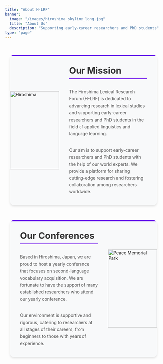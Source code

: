 ```yaml
---
title: "About H-LRF"
banner:
  image: "/images/hiroshima_skyline_long.jpg"
  title: "About Us"
  description: "Supporting early-career researchers and PhD students"
type: "page"
---
```


<div class="about-content">

<section class="card-section left-image">
  <div class="card-container">
    <div class="card-image">
      <img src="/images/hiroshima.png" alt="Hiroshima" />
    </div>
    <div class="card-text">
      <h2>Our Mission</h2>
      <p>The Hiroshima Lexical Research Forum (H-LRF) is dedicated to advancing research in lexical studies and supporting early-career researchers and PhD students in the field of applied linguistics and language learning.</p>
      <p>Our aim is to support early-career researchers and PhD students with the help of our world experts. We provide a platform for sharing cutting-edge research and fostering collaboration among researchers worldwide.</p>
    </div>
  </div>
</section>

<section class="card-section right-image">
  <div class="card-container">
      <div class="card-image">
      <img src="/images/atomic_domb.jpg" alt="Peace Memorial Park" />
    </div>
    <div class="card-text">
      <h2>Our Conferences</h2>
      <p>Based in Hiroshima, Japan, we are proud to host a yearly conference that focuses on second-language vocabulary acquisition. We are fortunate to have the support of many established researchers who attend our yearly conference.</p>
      <p>Our environment is supportive and rigorous, catering to researchers at all stages of their careers, from beginners to those with years of experience.</p>
    </div>
  </div>
</section>

</div>

<style>
.about-content {
  max-width: 100%;
  margin: 0 auto;
}

.card-section {
  margin: 3rem 0;
  padding: 0 1rem;
}

.card-container {
  display: flex;
  align-items: stretch;
  gap: 0;
  max-width: 1400px;
  margin: 0 auto;
  background: #f8f9fa;
  border-radius: 12px;
  box-shadow: 0 4px 6px rgba(0, 0, 0, 0.1);
  overflow: hidden;
  position: relative;
}

/* Colored bar at top of card */
.card-container::before {
  content: '';
  position: absolute;
  top: 0;
  left: 0;
  right: 0;
  height: 4px;
  background: rgb(98, 0, 234);
  z-index: 1;
}

.card-image {
  flex: 0 0 33.333%;
  display: flex;
  align-items: center;
}

.card-image img {
  width: 100%;
  height: 250px;
  object-fit: cover;
}

.card-text {
  flex: 1;
  padding: 2rem;
  display: flex;
  flex-direction: column;
  justify-content: center;
}

.card-text h2 {
  margin-top: 0;
  margin-bottom: 1rem;
  color: #333;
  font-size: 1.8rem;
  padding-bottom: 0.5rem;
  border-bottom: 2px solid rgb(98, 0, 234);
  display: inline-block;
}

.card-text p {
  margin-bottom: 1rem;
  line-height: 1.6;
  color: #555;
}

.card-text p:last-child {
  margin-bottom: 0;
}

/* Right image layout */
.right-image .card-container {
  flex-direction: row-reverse;
}

/* Responsive design */
@media (max-width: 1024px) {
  .card-container {
    max-width: 1200px;
  }
}

@media (max-width: 768px) {
  .card-container,
  .right-image .card-container {
    flex-direction: column;
    text-align: center;
  }

  .card-image {
    flex: none;
    width: 100%;
  }

  .card-image img {
    height: 200px;
  }

  .card-text {
    padding: 1.5rem;
  }
}
</style>